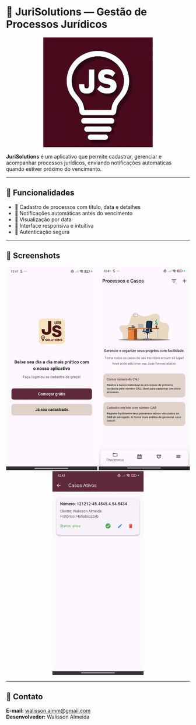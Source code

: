 # 📱 JuriSolutions — Gestão de Processos Jurídicos

<p align="center">
  <img src="assets/icon/icon.png" alt="Banner do JurisApp" width="300"/>
</p>

**JuriSolutions** é um aplicativo que permite cadastrar, gerenciar e acompanhar processos jurídicos, enviando notificações automáticas quando estiver próximo do vencimento.

---

## 🚀 Funcionalidades

- 📂 Cadastro de processos com título, data e detalhes
- 🔔 Notificações automáticas antes do vencimento
- 📅 Visualização por data
- 📱 Interface responsiva e intuitiva
- 🔐 Autenticação segura

---

## 📸 Screenshots

<p align="center">
  <img src="assets/tela 2.jpg" width="250"/>
  <img src="assets/tela 3.jpg" width="250"/>
  <img src="assets/tela 1.jpg" width="250"/>
</p>

---

## 📧 Contato

**E-mail:** walisson.almm@gmail.com  
**Desenvolvedor:** Walisson Almeida
